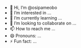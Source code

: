 - 👋 Hi, I’m @osipameobo
- 👀 I’m interested in ...
- 🌱 I’m currently learning ...
- 💞️ I’m looking to collaborate on ...
- 📫 How to reach me ...
- 😄 Pronouns: ...
- ⚡ Fun fact: ...

<!---
osipameobo/osipameobo is a ✨ special ✨ repository because its `README.md` (this file) appears on your GitHub profile.
You can click the Preview link to take a look at your changes.
--->
